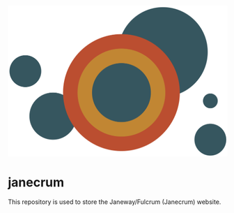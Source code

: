 ![A series of colourful circles.](https://github.com/BirkbeckCTP/janecrum/blob/main/assets/janeway_10.png?raw=true)

# janecrum
This repository is used to store the Janeway/Fulcrum (Janecrum) website.
